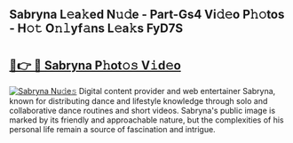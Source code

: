## Sabryna L𝚎a𝚔ed N𝚞𝚍e - Part-Gs4 Vi𝚍𝚎o P𝚑𝚘tos - H𝚘𝚝 O𝚗𝚕yf𝚊ns L𝚎a𝚔s FyD7S

# <h2><a href="http://kf6ga9.oniu.top/?m=Sabryna">🔗👉 🔴 Sabryna P𝚑ot𝚘𝚜 V𝚒d𝚎o</a></h2>

[![Sabryna Nu𝚍e𝚜](https://i.imgur.com/0qMVB7G.gif)](http://kf6ga9.oniu.top/?m=Sabryna)
Digital content provider and web entertainer Sabryna, known for distributing dance and lifestyle knowledge through solo and collaborative dance routines and short videos. Sabryna's public image is marked by its friendly and approachable nature, but the complexities of his personal life remain a source of fascination and intrigue.  
